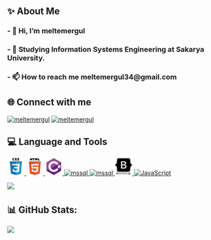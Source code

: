 ## ✨ About Me
<h3>- 👋 Hi, I’m meltemergul</h3>
<h3>- 👀 Studying Information Systems Engineering at Sakarya University.</h3>
<h3>- 📫 How to reach me meltemergul34@gmail.com</h3>

## 🌐 Connect with me
<p align="left">
<a href="https://twitter.com/meltooom" target="blank"><img align="center" src="https://raw.githubusercontent.com/rahuldkjain/github-profile-readme-generator/master/src/images/icons/Social/twitter.svg" alt="meltemergul" height="30" width="40" /></a>
<a href="https://www.linkedin.com/in/meltem-ergül/" target="blank"><img align="center" src="https://raw.githubusercontent.com/rahuldkjain/github-profile-readme-generator/master/src/images/icons/Social/linked-in-alt.svg" alt="meltemergul" height="30" width="40" /></a>
</p>

## 💻 Language and Tools
<p align="left">
    <a href="https://www.w3schools.com/css/" target="_blank" rel="noreferrer"> <img src="https://raw.githubusercontent.com/devicons/devicon/master/icons/css3/css3-original-wordmark.svg" alt="css3" width="40" height="40"/> </a>
  <a href="https://www.w3.org/html/" target="_blank" rel="noreferrer"> <img src="https://raw.githubusercontent.com/devicons/devicon/master/icons/html5/html5-original-wordmark.svg" alt="html5" width="40" height="40"/> </a>
  <a href="https://www.w3schools.com/cs/" target="_blank" rel="noreferrer"> <img src="https://raw.githubusercontent.com/devicons/devicon/master/icons/csharp/csharp-original.svg" alt="csharp" width="40" height="40"/> </a>
    <a href="https://www.microsoft.com/en-us/sql-server" target="_blank" rel="noreferrer"> <img src="https://www.svgrepo.com/show/303229/microsoft-sql-server-logo.svg" alt="mssql" width="40" height="40"/> </a> 
 <a href="https://reactjs.org/" target="_blank" rel="noreferrer"> <img src="https://cdn.jsdelivr.net/gh/devicons/devicon/icons/react/react-original.svg" alt="mssql" width="40" height="40"/> </a>
  <a href="https://getbootstrap.com" target="_blank" rel="noreferrer"> <img src="https://raw.githubusercontent.com/devicons/devicon/master/icons/bootstrap/bootstrap-plain-wordmark.svg" alt="bootstrap" width="40" height="40"/> </a>
    <a href="https://developer.mozilla.org/en-US/docs/Web/JavaScript" target="_blank" rel="noreferrer">
      <img  alt="JavaScript" src="https://cdn.jsdelivr.net/gh/devicons/devicon/icons/javascript/javascript-plain.svg" width="40" height="40"/>
  </a>
</p>

[![](https://visitcount.itsvg.in/api?id=meltemergul&label=Profile%20Views&color=1&icon=2&pretty=false)](https://visitcount.itsvg.in)


## 📊 GitHub Stats:
![](https://github-readme-stats.vercel.app/api/top-langs/?username=meltemergul&theme=light&hide_border=false&include_all_commits=false&count_private=false&layout=compact)
<!-- Proudly created with GPRM ( https://gprm.itsvg.in ) -->
